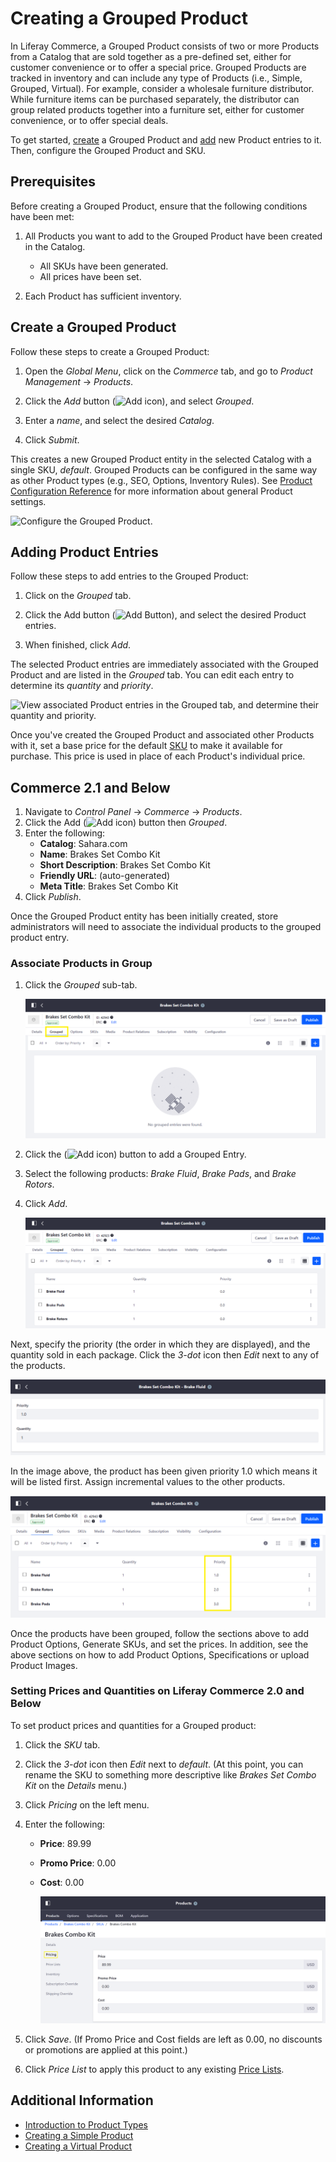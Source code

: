 # Creating a Grouped Product

In Liferay Commerce, a Grouped Product consists of two or more Products from a Catalog that are sold together as a pre-defined set, either for customer convenience or to offer a special price. Grouped Products are tracked in inventory and can include any type of Products (i.e., Simple, Grouped, Virtual). For example, consider a wholesale furniture distributor. While furniture items can be purchased separately, the distributor can group related products together into a furniture set, either for customer convenience, or to offer special deals.

To get started, [create](#create-a-grouped-product) a Grouped Product and [add](#adding-product-entries) new Product entries to it. Then, configure the Grouped Product and SKU.

<!--TASK: Insert admonition delineating the difference between Grouped Products and Product bundles. -->

## Prerequisites

Before creating a Grouped Product, ensure that the following conditions have been met:

1. All Products you want to add to the Grouped Product have been created in the Catalog.

    * All SKUs have been generated.
    * All prices have been set.

1. Each Product has sufficient inventory.

## Create a Grouped Product

Follow these steps to create a Grouped Product:

1. Open the *Global Menu*, click on the *Commerce* tab, and go to *Product Management* &rarr; *Products*.

1. Click the *Add* button (![Add icon](../../../images/icon-add.png)), and select *Grouped*.

1. Enter a *name*, and select the desired *Catalog*.

1. Click *Submit*.

This creates a new Grouped Product entity in the selected Catalog with a single SKU, *default*. Grouped Products can be configured in the same way as other Product types (e.g., SEO, Options, Inventory Rules). See [Product Configuration Reference](../products/product-configuration-reference.md) for more information about general Product settings.

![Configure the Grouped Product.](./creating-a-grouped-product/images/01.png)

## Adding Product Entries

Follow these steps to add entries to the Grouped Product:

1. Click on the *Grouped* tab.

1. Click the Add button (![Add Button](../../../images/icon-add.png)), and select the desired Product entries.

1. When finished, click *Add*.

The selected Product entries are immediately associated with the Grouped Product and are listed in the *Grouped* tab. You can edit each entry to determine its *quantity* and *priority*.

![View associated Product entries in the Grouped tab, and determine their quantity and priority.](./creating-a-grouped-product/images/02.png)

Once you've created the Grouped Product and associated other Products with it, set a base price for the default [SKU](./../products/adding-skus-to-your-products.md) to make it available for purchase. This price is used in place of each Product's individual price.

## Commerce 2.1 and Below

1. Navigate to _Control Panel_ → _Commerce_ → _Products_.
1. Click the Add (![Add icon](../../../images/icon-add.png)) button then _Grouped_.
1. Enter the following:
    * **Catalog**: Sahara.com
    * **Name**: Brakes Set Combo Kit
    * **Short Description**: Brakes Set Combo Kit
    * **Friendly URL**: (auto-generated)
    * **Meta Title**: Brakes Set Combo Kit
1. Click _Publish_.

Once the Grouped Product entity has been initially created, store administrators will need to associate the individual products to the grouped product entry.

### Associate Products in Group

1. Click the _Grouped_ sub-tab.

   ![Grouped Sub-Tab](./creating-a-grouped-product/images/03.png)

1. Click the (![Add icon](../../../images/icon-add.png)) button to add a Grouped Entry.
1. Select the following products: _Brake Fluid_, _Brake Pads_, and _Brake Rotors_.
1. Click _Add_.

    ![Grouped Sub-Tab](./creating-a-grouped-product/images/04.png)

Next, specify the priority (the order in which they are displayed), and the quantity sold in each package. Click the _3-dot_ icon then _Edit_ next to any of the products.

![Adding a Product to a Grouped Product](./creating-a-grouped-product/images/05.png)

In the image above, the product has been given priority 1.0 which means it will be listed first. Assign incremental values to the other products.

![Grouped Product Priority](./creating-a-grouped-product/images/06.png)

Once the products have been grouped, follow the sections above to add Product Options, Generate SKUs, and set the prices. In addition, see the above sections on how to add Product Options, Specifications or upload Product Images.

### Setting Prices and Quantities on Liferay Commerce 2.0 and Below

To set product prices and quantities for a Grouped product:

1. Click the _SKU_ tab.
1. Click the _3-dot_ icon then _Edit_ next to _default_. (At this point, you can rename the SKU to something more descriptive like _Brakes Set Combo Kit_ on the _Details_ menu.)
1. Click _Pricing_ on the left menu.
1. Enter the following:
    * **Price**: 89.99
    * **Promo Price**: 0.00
    * **Cost**: 0.00

        ![Grouped Product Pricing](./creating-a-grouped-product/images/08.png)

1. Click _Save_. (If Promo Price and Cost fields are left as 0.00, no discounts or promotions are applied at this point.)
1. Click _Price List_ to apply this product to any existing [Price Lists](../../managing-price/adding-products-to-a-price-list.md).

## Additional Information

* [Introduction to Product Types](./introduction-to-product-types.md)
* [Creating a Simple Product](./creating-a-simple-product.md)
* [Creating a Virtual Product](./creating-a-virtual-product.md)
